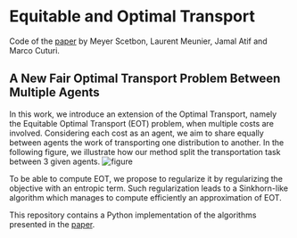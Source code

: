 # Equitable and Optimal Transport
Code of the [paper](https://arxiv.org/pdf/2006.07260.pdf) by Meyer Scetbon, Laurent Meunier, Jamal Atif and Marco Cuturi.

## A New Fair Optimal Transport Problem Between Multiple Agents
In this work, we introduce an extension of the Optimal Transport, namely the Equitable Optimal Transport (EOT) problem, when multiple costs are involved. Considering each cost as an agent, we aim to share equally between agents the work of transporting one distribution to another. In the following figure, we illustrate how our method split the transportation task between 3 given agents.
![figure](results/primal_W.jpg)

To be able to compute EOT, we propose to regularize it by regularizing the objective with an entropic term. Such regularization leads to a Sinkhorn-like algorithm which manages to compute efficiently an approximation of EOT. 

This repository contains a Python implementation of the algorithms presented in the [paper](https://arxiv.org/pdf/2006.07260.pdf).
